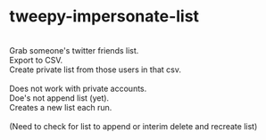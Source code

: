 # tweepy-impersonate-list
<br>
Grab someone's twitter friends list.<br>
Export to CSV.<br>
Create private list from those users in that csv.<br>
<br>
Does not work with private accounts.<br>
Doe's not append list (yet).<br>
Creates a new list each run. <br><br>(Need to check for list to append or interim delete and recreate list)
